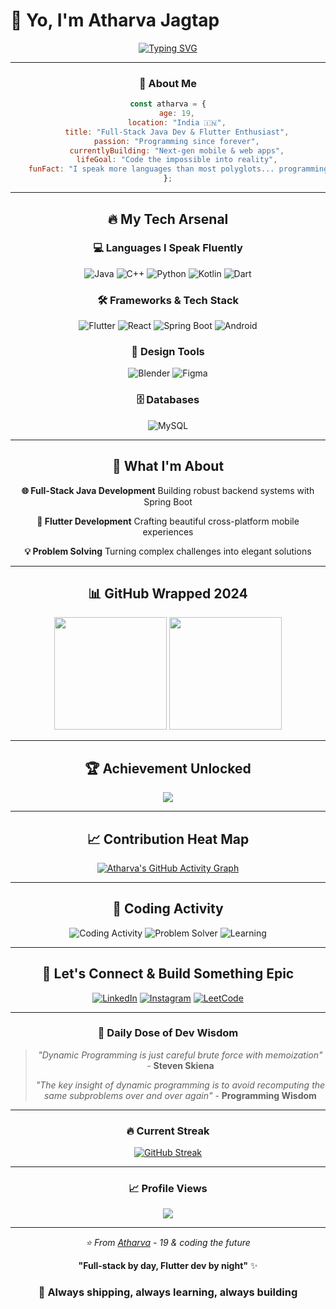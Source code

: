 # 🚀 Yo, I'm Atharva Jagtap 

<div align="center">
  
[![Typing SVG](https://readme-typing-svg.herokuapp.com?font=Fira+Code&weight=600&size=28&pause=1000&color=FF6B6B&center=true&vCenter=true&width=700&lines=19+yo+Programming+Enthusiast+%F0%9F%A7%A0;Full-Stack+Java+Developer+%E2%98%95;Flutter+Developer+%F0%9F%A6%8B;Building+epic+stuff+since+day+1;From+India+with+%E2%9D%A4%EF%B8%8F)](https://git.io/typing-svg)

</div>

---

<div align="center">

### 💫 About Me
```javascript
const atharva = {
    age: 19,
    location: "India 🇮🇳",
    title: "Full-Stack Java Dev & Flutter Enthusiast",
    passion: "Programming since forever",
    currentlyBuilding: "Next-gen mobile & web apps",
    lifeGoal: "Code the impossible into reality",
    funFact: "I speak more languages than most polyglots... programming ones 😎"
};
```

</div>

---

<div align="center">

## 🔥 My Tech Arsenal

### 💻 Languages I Speak Fluently
![Java](https://img.shields.io/badge/Java-ED8B00?style=for-the-badge&logo=openjdk&logoColor=white)
![C++](https://img.shields.io/badge/C%2B%2B-00599C?style=for-the-badge&logo=c%2B%2B&logoColor=white)
![Python](https://img.shields.io/badge/Python-3776AB?style=for-the-badge&logo=python&logoColor=white)
![Kotlin](https://img.shields.io/badge/Kotlin-0095D5?&style=for-the-badge&logo=kotlin&logoColor=white)
![Dart](https://img.shields.io/badge/Dart-0175C2?style=for-the-badge&logo=dart&logoColor=white)

### 🛠️ Frameworks & Tech Stack
![Flutter](https://img.shields.io/badge/Flutter-02569B?style=for-the-badge&logo=flutter&logoColor=white)
![React](https://img.shields.io/badge/React-20232A?style=for-the-badge&logo=react&logoColor=61DAFB)
![Spring Boot](https://img.shields.io/badge/Spring_Boot-6DB33F?style=for-the-badge&logo=spring-boot&logoColor=white)
![Android](https://img.shields.io/badge/Android-3DDC84?style=for-the-badge&logo=android&logoColor=white)

### 🎨 Design Tools
![Blender](https://img.shields.io/badge/blender-%23F5792A.svg?style=for-the-badge&logo=blender&logoColor=white)
![Figma](https://img.shields.io/badge/Figma-F24E1E?style=for-the-badge&logo=figma&logoColor=white)


### 🗄️ Databases

![MySQL](https://img.shields.io/badge/MySQL-005C84?style=for-the-badge&logo=mysql&logoColor=white)

</div>

---

<div align="center">

## 🎯 What I'm About

**🌐 Full-Stack Java Development**
Building robust backend systems with Spring Boot

**📱 Flutter Development** 
Crafting beautiful cross-platform mobile experiences

**💡 Problem Solving**
Turning complex challenges into elegant solutions

</div>

---

<div align="center">

## 📊 GitHub Wrapped 2024

<img height="180em" src="https://github-readme-stats.vercel.app/api?username=atharvajagtap112&show_icons=true&theme=tokyonight&hide_border=true&bg_color=0d1117"/>
<img height="180em" src="https://github-readme-stats.vercel.app/api/top-langs/?username=atharvajagtap112&layout=compact&theme=tokyonight&hide_border=true&bg_color=0d1117"/>

</div>

---

<div align="center">

## 🏆 Achievement Unlocked

<img src="https://github-profile-trophy.vercel.app/?username=atharvajagtap112&theme=tokyonight&no-frame=false&no-bg=false&margin-w=4"/>

</div>

---

<div align="center">

## 📈 Contribution Heat Map

<!-- <img src="https://github-readme-activity-graph.vercel.app/graph?username=atharvajagtap112&theme=tokyo-night"/> -->

[![Atharva's GitHub Activity Graph](https://github-readme-activity-graph.vercel.app/graph?username=atharvajagtap112&bg_color=0d1117&color=58a6ff&line=58a6ff&point=f0f6fc&area=true&hide_border=true)](https://github.com/ashutosh00710/github-readme-activity-graph)

</div>

---

<div align="center">

## 🎯 Coding Activity

<div align="center">
  
![Coding Activity](https://img.shields.io/badge/Coding-24%2F7-brightgreen?style=for-the-badge&logo=github&logoColor=white)
![Problem Solver](https://img.shields.io/badge/Problem%20Solver-Always-blue?style=for-the-badge&logo=leetcode&logoColor=white)
![Learning](https://img.shields.io/badge/Always-Learning-orange?style=for-the-badge&logo=bookstack&logoColor=white)

</div>

</div>

---

<div align="center">

## 🔗 Let's Connect & Build Something Epic

[![LinkedIn](https://img.shields.io/badge/LinkedIn-0077B5?style=for-the-badge&logo=linkedin&logoColor=white)](https://linkedin.com/in/atharva-jagtap112)
[![Instagram](https://img.shields.io/badge/Instagram-E4405F?style=for-the-badge&logo=instagram&logoColor=white)](https://instagram.com/_heyatharva)
[![LeetCode](https://img.shields.io/badge/LeetCode-000000?style=for-the-badge&logo=LeetCode&logoColor=#d16c06)](https://www.leetcode.com/_heyatharva)

</div>

---

<div align="center">

### 💭 Daily Dose of Dev Wisdom
> *"Dynamic Programming is just careful brute force with memoization"* - **Steven Skiena**
> 
> *"The key insight of dynamic programming is to avoid recomputing the same subproblems over and over again"* - **Programming Wisdom**

</div>

---

<div align="center">

### 🔥 Current Streak
[![GitHub Streak](https://streak-stats.demolab.com/?user=atharvajagtap112&theme=tokyonight)](https://git.io/streak-stats)

</div>

---

<div align="center">

### 📈 Profile Views
![](https://komarev.com/ghpvc/?username=atharvajagtap112&color=blueviolet&style=for-the-badge)

</div>

---

<div align="center">

*⭐️ From [Atharva](https://github.com/atharvajagtap112) - 19 & coding the future* 

**"Full-stack by day, Flutter dev by night"** ✨

### 🚀 Always shipping, always learning, always building

</div>
